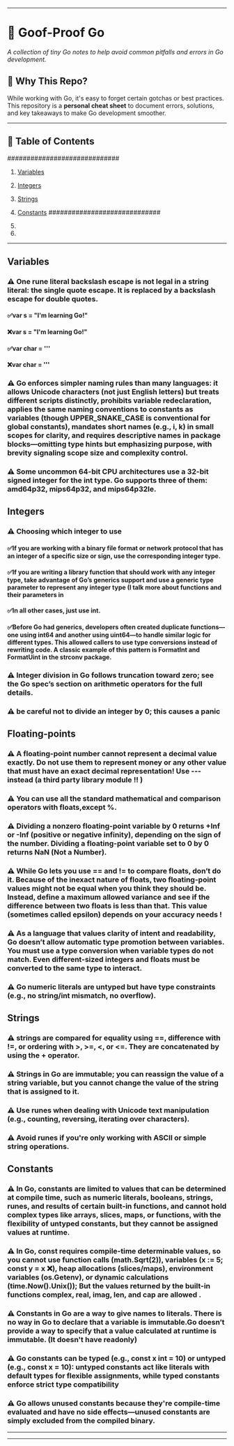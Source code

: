 
---

# 📒 Goof-Proof Go 

*A collection of tiny Go notes to help avoid common pitfalls and errors in Go development.*

## 📌 Why This Repo?
While working with Go, it's easy to forget certain gotchas or best practices. This repository is a **personal cheat sheet** to document errors, solutions, and key takeaways to make Go development smoother.

---

## 📖 Table of Contents
#############################
1. [Variables ](#Variables)
2. [Integers](#Integers)
3. [Strings](#Strings)
4. [Constants](#Constants)
#############################

5. 
6. 

---

## Variables 

### ⚠️ One rune literal backslash escape is not legal in a string literal: the single quote escape. It is replaced by a backslash escape for double quotes.

#### ✅var s = "I'm learning Go!"
#### ❌var s = "I\'m learning Go!"
#### ✅var char = '\''
#### ❌var char = '''

### ⚠️ Go enforces simpler naming rules than many languages: it allows Unicode characters (not just English letters) but treats different scripts distinctly, prohibits variable redeclaration, applies the same naming conventions to constants as variables (though UPPER_SNAKE_CASE is conventional for global constants), mandates short names (e.g., i, k) in small scopes for clarity, and requires descriptive names in package blocks—omitting type hints but emphasizing purpose, with brevity signaling scope size and complexity control.

### ⚠️ Some uncommon 64-bit CPU architectures use a 32-bit signed integer for the int type. Go supports three of them: amd64p32, mips64p32, and mips64p32le.

## Integers

### ⚠️ Choosing which integer to use

#### ✅If you are working with a binary file format or network protocol that has an integer of a specific size or sign, use the corresponding integer type.
#### ✅If you are writing a library function that should work with any integer type, take advantage of Go’s generics support and use a generic type parameter to represent any integer type (I talk more about functions and their parameters in
#### ✅In all other cases, just use int.

#### ✅Before Go had generics, developers often created duplicate functions—one using int64 and another using uint64—to handle similar logic for different types. This allowed callers to use type conversions instead of rewriting code. A classic example of this pattern is FormatInt and FormatUint in the strconv package.

### ⚠️ Integer division in Go follows truncation toward zero; see the Go spec’s section on arithmetic operators for the full details.
### ⚠️ be careful not to divide an integer by 0; this causes a panic

##  Floating-points

### ⚠️ A floating-point number cannot represent a decimal value exactly. Do not use them to represent money or any other value that must have an exact decimal representation! Use --- instead (a third party library module !! )
### ⚠️ You can use all the standard mathematical and comparison operators with floats,except %.


### ⚠️ Dividing a nonzero floating-point variable by 0 returns +Inf or -Inf (positive or negative infinity), depending on the sign of the number. Dividing a floating-point variable set to 0 by 0 returns NaN (Not a Number).


### ⚠️ While Go lets you use == and != to compare floats, don’t do it. Because of the inexact nature of floats, two floating-point values might not be equal when you think they should be. Instead, define a maximum allowed variance and see if the difference between two floats is less than that. This value (sometimes called epsilon) depends on your accuracy needs !

### ⚠️ As a language that values clarity of intent and readability, Go doesn’t allow automatic type promotion between variables. You must use a type conversion when variable types do not match. Even different-sized integers and floats must be converted to the same type to interact.
### ⚠️ Go numeric literals are untyped but have type constraints (e.g., no string/int mismatch, no overflow).

## Strings

### ⚠️ strings are compared for equality using ==, difference with !=, or ordering with >, >=, <, or <=. They are concatenated by using the + operator.
### ⚠️ Strings in Go are immutable; you can reassign the value of a string variable, but you cannot change the value of the string that is assigned to it.


### ⚠️ Use runes when dealing with Unicode text manipulation (e.g., counting, reversing, iterating over characters).
### ⚠️ Avoid runes if you're only working with ASCII or simple string operations.

## Constants
### ⚠️ In Go, constants are limited to values that can be determined at compile time, such as numeric literals, booleans, strings, runes, and results of certain built-in functions, and cannot hold complex types like arrays, slices, maps, or functions, with the flexibility of untyped constants, but they cannot be assigned values at runtime.
### ⚠️ In Go, const requires compile-time determinable values, so you cannot use function calls (math.Sqrt(2)), variables (x := 5; const y = x ❌), heap allocations (slices/maps), environment variables (os.Getenv), or dynamic calculations (time.Now().Unix()); But the values returned by the built-in functions complex, real, imag, len, and cap are allowed .

### ⚠️  Constants in Go are a way to give names to literals. There is no way in Go to declare that a variable is immutable.Go doesn’t provide a way to specify that a value calculated at runtime is immutable. (It doesn't have readonly)

### ⚠️ Go constants can be typed (e.g., const x int = 10) or untyped (e.g., const x = 10): untyped constants act like literals with default types for flexible assignments, while typed constants enforce strict type compatibility

### ⚠️ Go allows unused constants because they're compile-time evaluated and have no side effects—unused constants are simply excluded from the compiled binary.



 ---

---
